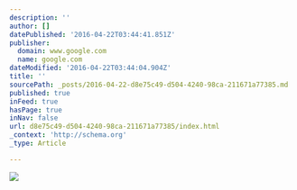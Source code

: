 ```yaml
---
description: ''
author: []
datePublished: '2016-04-22T03:44:41.851Z'
publisher:
  domain: www.google.com
  name: google.com
dateModified: '2016-04-22T03:44:04.904Z'
title: ''
sourcePath: _posts/2016-04-22-d8e75c49-d504-4240-98ca-211671a77385.md
published: true
inFeed: true
hasPage: true
inNav: false
url: d8e75c49-d504-4240-98ca-211671a77385/index.html
_context: 'http://schema.org'
_type: Article

---
```

![](http://www.pasadena-landscapers.com/wp-content/uploads/2013/07/Landscaping-Maintenance-Pasadena-Landscapers.jpg)